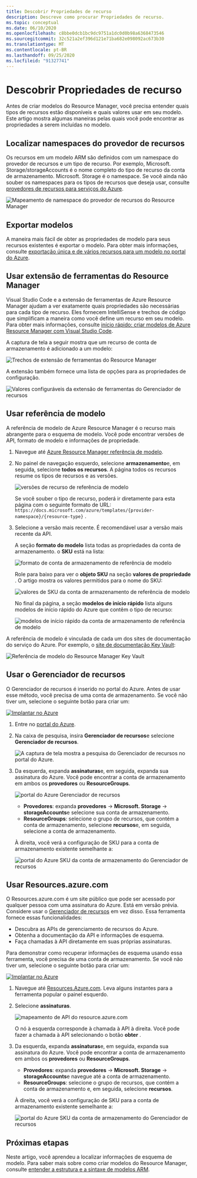 ```yaml
---
title: Descobrir Propriedades de recurso
description: Descreve como procurar Propriedades de recurso.
ms.topic: conceptual
ms.date: 06/10/2020
ms.openlocfilehash: c8bbe0dcb1bc9dc9751a1dc0d0b98a6368473546
ms.sourcegitcommit: 32c521a2ef396d121e71ba682e098092ac673b30
ms.translationtype: MT
ms.contentlocale: pt-BR
ms.lasthandoff: 09/25/2020
ms.locfileid: "91327741"
---
```

# <a name="discover-resource-properties"></a>Descobrir Propriedades de recurso

Antes de criar modelos do Resource Manager, você precisa entender quais tipos de recursos estão disponíveis e quais valores usar em seu modelo. Este artigo mostra algumas maneiras pelas quais você pode encontrar as propriedades a serem incluídas no modelo.

## <a name="find-resource-provider-namespaces"></a>Localizar namespaces do provedor de recursos

Os recursos em um modelo ARM são definidos com um namespace do provedor de recursos e um tipo de recurso. Por exemplo, Microsoft. Storage/storageAccounts é o nome completo do tipo de recurso da conta de armazenamento. Microsoft. Storage é o namespace. Se você ainda não souber os namespaces para os tipos de recursos que deseja usar, consulte [provedores de recursos para serviços do Azure](../management/azure-services-resource-providers.md).

![Mapeamento de namespace do provedor de recursos do Resource Manager](./media/view-resources/resource-provider-namespace-and-azure-service-mapping.png)

## <a name="export-templates"></a>Exportar modelos

A maneira mais fácil de obter as propriedades de modelo para seus recursos existentes é exportar o modelo. Para obter mais informações, consulte [exportação única e de vários recursos para um modelo no portal do Azure](./export-template-portal.md).

## <a name="use-resource-manager-tools-extension"></a>Usar extensão de ferramentas do Resource Manager

Visual Studio Code e a extensão de ferramentas de Azure Resource Manager ajudam a ver exatamente quais propriedades são necessárias para cada tipo de recurso. Eles fornecem IntelliSense e trechos de código que simplificam a maneira como você define um recurso em seu modelo. Para obter mais informações, consulte [início rápido: criar modelos de Azure Resource Manager com Visual Studio Code](./quickstart-create-templates-use-visual-studio-code.md#add-an-azure-resource).

A captura de tela a seguir mostra que um recurso de conta de armazenamento é adicionado a um modelo:

![Trechos de extensão de ferramentas do Resource Manager](./media/view-resources/resource-manager-tools-extension-snippets.png)

A extensão também fornece uma lista de opções para as propriedades de configuração.

![Valores configuráveis da extensão de ferramentas do Gerenciador de recursos](./media/view-resources/resource-manager-tools-extension-configurable-properties.png)

## <a name="use-template-reference"></a>Usar referência de modelo

A referência de modelo de Azure Resource Manager é o recurso mais abrangente para o esquema de modelo. Você pode encontrar versões de API, formato de modelo e informações de propriedade.

1. Navegue até [Azure Resource Manager referência de modelo](/azure/templates/).
1. No painel de navegação esquerdo, selecione **armazenamento**e, em seguida, selecione **todos os recursos**. A página todos os recursos resume os tipos de recursos e as versões.

    ![versões de recurso de referência de modelo](./media/view-resources/resource-manager-template-reference-resource-versions.png)

    Se você souber o tipo de recurso, poderá ir diretamente para esta página com o seguinte formato de URL: `https://docs.microsoft.com/azure/templates/{provider-namespace}/{resource-type}` .

1. Selecione a versão mais recente. É recomendável usar a versão mais recente da API.

    A seção **formato do modelo** lista todas as propriedades da conta de armazenamento. o **SKU** está na lista:

    ![formato de conta de armazenamento de referência de modelo](./media/view-resources/resource-manager-template-reference-storage-account-sku.png)

    Role para baixo para ver o **objeto SKU** na seção **valores de propriedade** . O artigo mostra os valores permitidos para o nome do SKU:

    ![valores de SKU da conta de armazenamento de referência de modelo](./media/view-resources/resource-manager-template-reference-storage-account-sku-values.png)

    No final da página, a seção **modelos de início rápido** lista alguns modelos de início rápido do Azure que contêm o tipo de recurso:

    ![modelos de início rápido da conta de armazenamento de referência de modelo](./media/view-resources/resource-manager-template-reference-quickstart-templates.png)

A referência de modelo é vinculada de cada um dos sites de documentação do serviço do Azure.  Por exemplo, o [site de documentação Key Vault](../../key-vault/general/overview.md):

![Referência de modelo do Resource Manager Key Vault](./media/view-resources/resource-manager-template-reference-key-vault.png)

## <a name="use-resource-explorer"></a>Usar o Gerenciador de recursos

O Gerenciador de recursos é inserido no portal do Azure. Antes de usar esse método, você precisa de uma conta de armazenamento. Se você não tiver um, selecione o seguinte botão para criar um:

[![Implantar no Azure](https://aka.ms/deploytoazurebutton)](https://portal.azure.com/#create/Microsoft.Template/uri/https%3a%2f%2fraw.githubusercontent.com%2fAzure%2fazure-quickstart-templates%2fmaster%2f101-storage-account-create%2fazuredeploy.json)

1. Entre no [portal do Azure](https://portal.azure.com).
1. Na caixa de pesquisa, insira **Gerenciador de recursos**e selecione **Gerenciador de recursos**.

    ![A captura de tela mostra a pesquisa do Gerenciador de recursos no portal do Azure.](./media/view-resources/azure-portal-resource-explorer.png)

1. Da esquerda, expanda **assinaturas**e, em seguida, expanda sua assinatura do Azure. Você pode encontrar a conta de armazenamento em ambos os **provedores** ou **ResourceGroups**.

    ![portal do Azure Gerenciador de recursos](./media/view-resources/azure-portal-resource-explorer-home.png)

    - **Provedores**: expanda **provedores**  ->  **Microsoft. Storage**  ->  **storageAccounts**e selecione sua conta de armazenamento.
    - **ResourceGroups**: selecione o grupo de recursos, que contém a conta de armazenamento, selecione **recursos**e, em seguida, selecione a conta de armazenamento.

    À direita, você verá a configuração de SKU para a conta de armazenamento existente semelhante a:

    ![portal do Azure SKU da conta de armazenamento do Gerenciador de recursos](./media/view-resources/azure-portal-resource-explorer-sku.png)

## <a name="use-resourcesazurecom"></a>Usar Resources.azure.com

O Resources.azure.com é um site público que pode ser acessado por qualquer pessoa com uma assinatura do Azure. Está em versão prévia.  Considere usar o [Gerenciador de recursos](#use-resource-explorer) em vez disso. Essa ferramenta fornece essas funcionalidades:

- Descubra as APIs de gerenciamento de recursos do Azure.
- Obtenha a documentação da API e informações de esquema.
- Faça chamadas à API diretamente em suas próprias assinaturas.

Para demonstrar como recuperar informações de esquema usando essa ferramenta, você precisa de uma conta de armazenamento. Se você não tiver um, selecione o seguinte botão para criar um:

[![Implantar no Azure](https://aka.ms/deploytoazurebutton)](https://portal.azure.com/#create/Microsoft.Template/uri/https%3a%2f%2fraw.githubusercontent.com%2fAzure%2fazure-quickstart-templates%2fmaster%2f101-storage-account-create%2fazuredeploy.json)

1. Navegue até [Resources.Azure.com](https://resources.azure.com/). Leva alguns instantes para a ferramenta popular o painel esquerdo.
1. Selecione **assinaturas**.

    ![mapeamento de API do resource.azure.com](./media/view-resources/resources-azure-com-api-mapping.png)

    O nó à esquerda corresponde à chamada à API à direita. Você pode fazer a chamada à API selecionando o botão **obter** .
1. Da esquerda, expanda **assinaturas**e, em seguida, expanda sua assinatura do Azure. Você pode encontrar a conta de armazenamento em ambos os **provedores** ou **ResourceGroups**.

    - **Provedores**: expanda **provedores**  ->  **Microsoft. Storage**  ->  **storageAccounts**e navegue até a conta de armazenamento.
    - **ResourceGroups**: selecione o grupo de recursos, que contém a conta de armazenamento e, em seguida, selecione **recursos**.

    À direita, você verá a configuração de SKU para a conta de armazenamento existente semelhante a:

    ![portal do Azure SKU da conta de armazenamento do Gerenciador de recursos](./media/view-resources/azure-portal-resource-explorer-sku.png)

## <a name="next-steps"></a>Próximas etapas

Neste artigo, você aprendeu a localizar informações de esquema de modelo. Para saber mais sobre como criar modelos do Resource Manager, consulte [entender a estrutura e a sintaxe de modelos ARM](./template-syntax.md).

